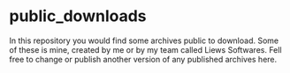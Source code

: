 # public_downloads
In this repository you would find some archives public to download. Some of these is mine, created by me or by my team called Liews Softwares.
Fell free to change or publish another version of any published archives here.
